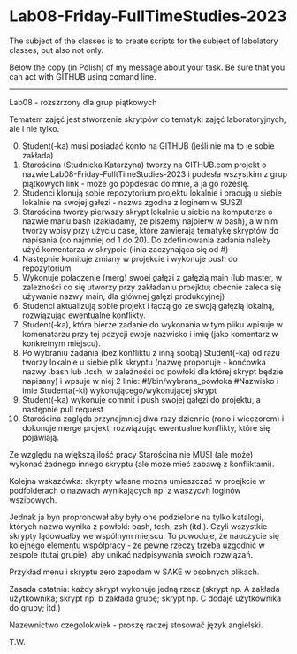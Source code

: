 # Lab08-Friday-FullTimeStudies-2023

The subject of the classes is to create scripts for the subject
of labolatory classes, but also not only.

Below the copy (in Polish) of my message about your task. Be sure that you can act with GITHUB using comand line.

--------

Lab08 - rozszrzony dla grup piątkowych

Tematem zajęć jest stworzenie skrytpów do tematyki zajęć laboratoryjnych, ale i nie tylko.

0. Student(-ka) musi posiadać konto na GITHUB (jeśli nie ma to je sobie zakłada)
1. Starościna (Studnicka Katarzyna) tworzy na GITHUB.com projekt o nazwie Lab08-Friday-FulltTimeStudies-2023 i podesła wszystkim z grup piątkowych link - może go popdesłać do mnie, a ja go roześlę.
2. Studenci klonują sobie repozytorium projektu lokalnie i pracują u siebie lokalnie na swojej gałęzi - nazwa zgodna z loginem w SUSZI
3. Starościna tworzy pierwszy skrypt lokalnie u siebie na komputerze o nazwie manu.bash (zakładamy, że piszemy najpierw w bash), a w nim tworzy wpisy przy użyciu case, które zawierają tematykę skryptów do napisania (co najmniej od 1 do 20). Do zdefiniowania zadania należy użyć komentarza w skrypcie (linia  zaczynająca się od #)
3. Następnie komituje zmiany w projekcie i wykonuje push do repozytorium
4. Wykonuje połaczenie (merg) swoej gałęzi z gałęzią main (lub master, w zalezności co się utworzy przy zakładaniu proejktu; obecnie zaleca się używanie nazwy main, dla głównej galęzi produkcyjnej)
5. Studenci aktualizują sobie projekt i łączą go ze swoją gałęzią lokalną, rozwiązując ewentualne konflikty.
6. Student(-ka), która bierze zadanie do wykonania w tym pliku wpisuje w komenatarzu przy tej pozycji swoje nazwisko i imię (jako komentarz w konkretnym miejscu).
7. Po wybraniu zadania (bez konfliktu z inną soobą) Student(-ka) od razu tworzy lokalnie u siebie plik skryptu (nazwę proponuje - końćowka nazwy .bash lub .tcsh, w zależności od powłoki dla której skrypt będzie napisany) i wpsuje w niej 2 linie: 
#!/bin/wybrana_powłoka
#Nazwisko i imie Studenta(-ki) wykonującego/wykonującej skrypt
8. Student(-ka) wykonuje commit i push swojej gałęzi do projektu, a następnie pull request
9. Starościna zagląda przynajmniej dwa razy dziennie (rano i wieczorem) i dokonuje merge projekt, rozwiązując ewentualne konflikty, które się pojawiają.

Ze względu na większą ilość pracy Starościna nie MUSI (ale może) wykonać żadnego innego skryptu (ale może mieć zabawę z konfliktami).

Kolejna wskazówka: skyrpty własne można umieszczać w proejkcie w podfolderach o nazwach wynikających np. z waszycvh loginów wszibowych.

Jednak ja byn propronował aby były one podzielone na tylko katalogi, których nazwa wynika z powłoki: bash, tcsh, zsh (itd.). Czyli wszystkie skrypty lądowoałby we wspólnym miejscu. To powoduje, że nauczycie się kolejnego elementu współpracy - że pewne rzeczy trzeba uzgodnić w zespole (tutaj grupie), aby unikać nadpisywania swoich rozwiązań.

Przykład menu i skryptu zero zapodam w SAKE w osobnych plikach.

Zasada ostatnia:
każdy skrypt wykonuje jedną rzecz (skrypt np. A zakłada użytkownika; skrypt np. b zakłada grupę; skrypt np. C dodaje użytkownika do grupy; itd.)

Nazewnictwo czegolokwiek - proszę raczej stosować język angielski.

T.W.
